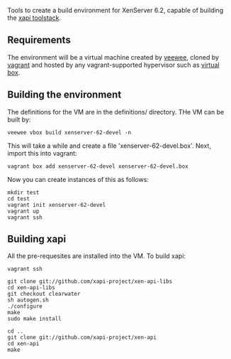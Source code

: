 Tools to create a build environment for XenServer 6.2, capable of building
the [xapi toolstack](https://github.com/xapi-project/xen-api).

Requirements
------------

The environment will be a virtual machine created by
[veewee](https://github.com/jedi4ever/veewee),
cloned by [vagrant](http://www.vagrantup.com/)
and hosted by any vagrant-supported hypervisor
such as [virtual box](http://virtualbox.org/).

Building the environment
------------------------

The definitions for the VM are in the definitions/ directory. THe
VM can be built by:

```
veewee vbox build xenserver-62-devel -n
```

This will take a while and create a file 'xenserver-62-devel.box'.
Next, import this into vagrant:

```
vagrant box add xenserver-62-devel xenserver-62-devel.box 
```

Now you can create instances of this as follows:

```
mkdir test
cd test
vagrant init xenserver-62-devel
vagrant up
vagrant ssh
```

Building xapi
-------------

All the pre-requesites are installed into the VM. To build xapi:

```
vagrant ssh

git clone git://github.com/xapi-project/xen-api-libs
cd xen-api-libs
git checkout clearwater
sh autogen.sh
./configure
make
sudo make install

cd ..
git clone git://github.com/xapi-project/xen-api
cd xen-api
make
```

